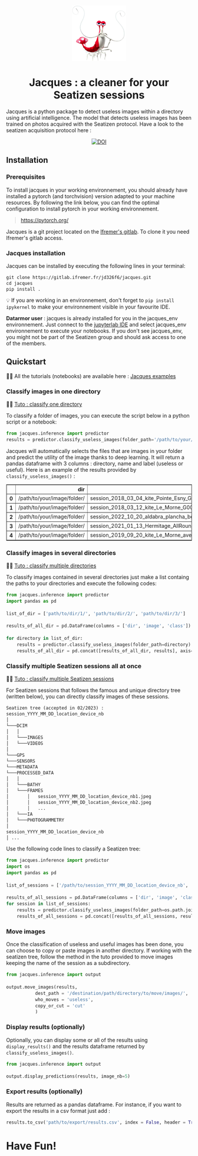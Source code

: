 <div align="center">

<img src="jacques.png" height="150px">

# Jacques : a cleaner for your Seatizen sessions

</div>

Jacques is a python package to detect useless images within a directory using artificial intelligence. The model that detects useless images has been trained on photos acquired with the Seatizen protocol.
Have a look to the seatizen acquisition protocol here : 
<div align="center">    

[![DOI](https://zenodo.org/badge/DOI/10.5281/zenodo.7129736.svg)](https://doi.org/10.5281/zenodo.7129736)

</div>

## Installation
### Prerequisites

To install jacques in your working environnement, you should already have installed a pytorch (and torchvision) version adapted to your machine resources. By following the link below, you can find the optimal configuration to install pytorch in your working environnement.
> https://pytorch.org/

Jacques is a git project located on the [Ifremer's gitlab](https://gitlab.ifremer.fr/). To clone it you need Ifremer's gitlab access. 

### Jacques installation

Jacques can be installed by executing the following lines in your terminal:

```
git clone https://gitlab.ifremer.fr/jd326f6/jacques.git
cd jacques
pip install .
```

:bulb: If you are working in an environnement, don't forget to `pip install ipykernel` to make your environnement visible in your favourite IDE.

**Datarmor user** : jacques is already installed for you in the jacques_env environnement. Just connect to the [jupyterlab IDE](datarmor-jupyterhub.ifremer.fr/) and select jacques_env environnement to execute your notebooks. If you don't see jacques_env, you might not be part of the Seatizen group and should ask access to one of the members.

## Quickstart
:man_student: 
All the tutorials (notebooks) are available here : [Jacques examples](https://gitlab.ifremer.fr/sb07899/seatizen/-/tree/justine-matteo-branch/rm_useless_images/jacques_examples)

### Classify images in one directory
:man_student: 
[Tuto : classify one directory ](https://gitlab.ifremer.fr/sb07899/seatizen/-/blob/justine-matteo-branch/rm_useless_images/jacques_examples/single_dir_classification.ipynb)

To classify a folder of images, you can execute the script below in a python script or a notebook:

```py
from jacques.inference import predictor
results = predictor.classify_useless_images(folder_path='/path/to/your/image/folder')
```

Jacques will automatically selects the files that are images in your folder and predict the utility of the image thanks to deep learning. It will return a pandas dataframe with 3 columns : directory, name and label (useless or useful). Here is an example of the results provided by  `classify_useless_images()` : 

<table border="1" class="dataframe">
  <thead>
    <tr style="text-align: right;">
      <th></th>
      <th>dir</th>
      <th>image</th>
      <th>class</th>
    </tr>
  </thead>
  <tbody>
    <tr>
      <th>0</th>
      <td>/path/to/your/image/folder/</td>
      <td>session_2018_03_04_kite_Pointe_Esny_G0032421.JPG</td>
      <td>useful</td>
    </tr>
    <tr>
      <th>1</th>
      <td>/path/to/your/image/folder/</td>
      <td>session_2018_03_12_kite_Le_Morne_G0029296.JPG</td>
      <td>useful</td>
    </tr>
    <tr>
      <th>2</th>
      <td>/path/to/your/image/folder/</td>
      <td>session_2022_10_20_aldabra_plancha_body_v1A_00_1_399.jpeg</td>
      <td>useless</td>
    </tr>
    <tr>
      <th>3</th>
      <td>/path/to/your/image/folder/</td>
      <td>session_2021_01_13_Hermitage_AllRounder_image_001196.jpg</td>
      <td>useful</td>
    </tr>
    <tr>
      <th>4</th>
      <td>/path/to/your/image/folder/</td>
      <td>session_2019_09_20_kite_Le_Morne_avec_Manu_G0070048.JPG</td>
      <td>useful</td>
    </tr>
  </tbody>
</table>


### Classify images in several directories
:man_student: 
[Tuto : classify multiple directories ](https://gitlab.ifremer.fr/sb07899/seatizen/-/blob/justine-matteo-branch/rm_useless_images/jacques_examples/multiple_dir_classification.ipynb)

To classify images contained in several directories just make a list containg the paths to your directories and execute the following codes:

```py
from jacques.inference import predictor
import pandas as pd

list_of_dir = ['path/to/dir/1/', 'path/to/dir/2/', 'path/to/dir/3/']

results_of_all_dir = pd.DataFrame(columns = ['dir', 'image', 'class'])

for directory in list_of_dir:
    results = predictor.classify_useless_images(folder_path=directory)
    results_of_all_dir = pd.concat([results_of_all_dir, results], axis=0, ignore_index=True)
```
### Classify multiple Seatizen sessions all at once
:man_student: 
[Tuto : classify multiple Seatizen sessions ](https://gitlab.ifremer.fr/sb07899/seatizen/-/blob/justine-matteo-branch/rm_useless_images/jacques_examples/arbo_dir_classification.ipynb)

For Seatizen sessions that follows the famous and unique directory tree (written below), you can directly classify images of these sessions.

```
Seatizen tree (accepted in 02/2023) : 
session_YYYY_MM_DD_location_device_nb
│
└───DCIM
│   │
│   └───IMAGES
│   └───VIDEOS
│   
└───GPS
└───SENSORS
└───METADATA
└───PROCESSED_DATA
│   │
│   └───BATHY
│   └───FRAMES
│       │   session_YYYY_MM_DD_location_device_nb1.jpeg
│       │   session_YYYY_MM_DD_location_device_nb2.jpeg
│       │   ...
│   └───IA
│   └───PHOTOGRAMMETRY
│
session_YYYY_MM_DD_location_device_nb
│ ...
```
Use the following code lines to classify a Seatizen tree:

```py
from jacques.inference import predictor
import os
import pandas as pd

list_of_sessions = ['/path/to/session_YYYY_MM_DD_location_device_nb', '/path/to/session_YYYY_MM_DD_location_device_nb']

results_of_all_sessions = pd.DataFrame(columns = ['dir', 'image', 'class'])
for session in list_of_sessions:
    results = predictor.classify_useless_images(folder_path=os.path.join(session, '/PROCESSED_DATA/FRAMES/'))
    results_of_all_sessions = pd.concat([results_of_all_sessions, results], axis=0, ignore_index=True)
```

### Move images
Once the classification of useless and useful images has been done, you can choose to copy or paste images in another directory. If working with the seatizen tree, follow the method in the tuto provided to move images keeping the name of the session as a subdirectory.


```py
from jacques.inference import output

output.move_images(results,
           dest_path = '/destination/path/directory/to/move/images/',
           who_moves = 'useless',
           copy_or_cut = 'cut'
           )
```

### Display results (optionally)
Optionally, you can display some or all of the results using  `display_results()` and the results dataframe returned by `classify_useless_images()`.

```py
from jacques.inference import output

output.display_predictions(results, image_nb=5)
```

### Export results (optionally)
Results are returned as a pandas dataframe. For instance, if you want to export the results in a csv format just add :

```py
results.to_csv('path/to/export/results.csv', index = False, header = True)
```

# Have Fun!


















